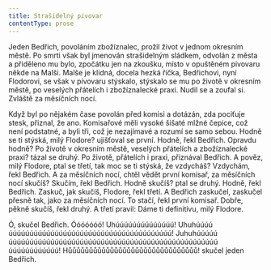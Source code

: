 ```yaml
---
title: Strašidelný pivovar
contentType: prose
---
```


Jeden Bedřich, povoláním zbožíznalec, prožil život v jednom okresním městě. Po smrti však byl jmenován strašidelným sládkem, odvolán z města a přiděleno mu bylo, zpočátku jen na zkoušku, místo v opuštěném pivovaru někde na Malši. Malše je klidná, docela hezká říčka, Bedřichovi, nyní Flodorovi, se však v pivovaru stýskalo, stýskalo se mu po životě v okresním městě, po veselých přátelích i zbožíznalecké praxi. Nudil se a zoufal si. Zvláště za měsíčních nocí.

Když byl po nějakém čase povolán před komisi a dotázán, zda pociťuje stesk, přiznal, že ano. Komisařové měli vysoké šišaté mlžné čepice, což není podstatné, a byli tři, což je nezajímavé a rozumí se samo sebou. Hodně se ti stýská, milý Flodore? ujišťoval se první. Hodně, řekl Bedřich. Opravdu hodně? Po životě v okresním městě, veselých přátelích a zbožíznalecké praxi? tázal se druhý. Po životě, přátelích i praxi, přiznával Bedřich. A pověz, milý Flodore, ptal se třetí, tak moc se ti stýská, že vzdycháš? Vzdychám, řekl Bedřich. A za měsíčních nocí, chtěl vědět první komisař, za měsíčních nocí skučíš? Skučím, řekl Bedřich. Hodně skučíš? ptal se druhý. Hodně, řekl Bedřich. Zaskuč, jak skučíš, Flodore, řekl třetí. A Bedřich zaskučel, zaskučel přesně tak, jako za měsíčních nocí. To stačí, řekl první komisař. Dobře, pěkně skučíš, řekl druhý. A třetí pravil: Dáme ti definitivu, milý Flodore.

Ó, skučel Bedřich. Óóóóóóó! Uhúúúúúúúúúúúúúú! Uhuhúúúú úúúúúúúúúúúúúúúúúúúúúúúúúúúúúúúúúúúúúúú! Juhuhúúúúú úúúúúúúúúúúúúúúúúúúúúúúúúúúúúúúúúúúúúúúúúúúúúúúúúú úúúúúúúúúúúú! Hůůůůůůůůůůůůůůůůůůůůůůůůůůůůůůů! skučel jeden Bedřich.
